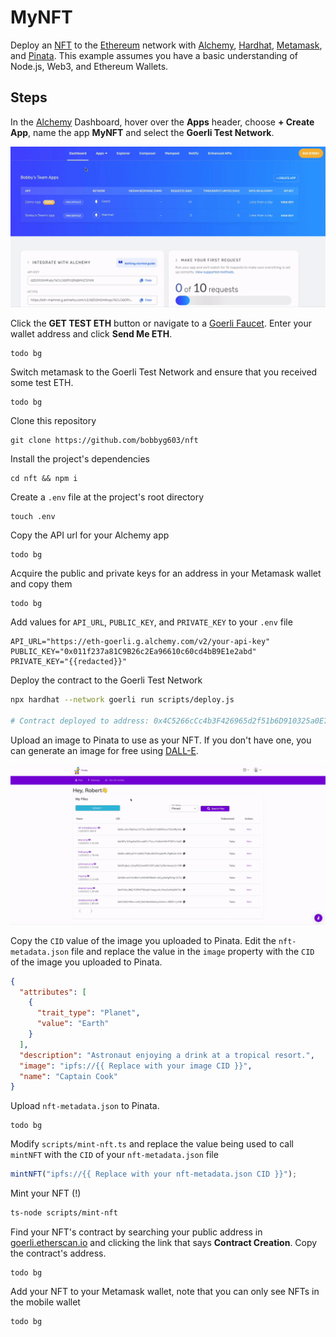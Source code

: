 # MyNFT

Deploy an [NFT](https://en.wikipedia.org/wiki/Non-fungible_token) to the [Ethereum](https://ethereum.org/en/) network with [Alchemy](https://alchemy.com/?r=0e755050924e15d3), [Hardhat](https://github.com/NomicFoundation/hardhat), [Metamask](https://metamask.io/), and [Pinata](https://www.pinata.cloud/). This example assumes you have a basic understanding of Node.js, Web3, and Ethereum Wallets.

## Steps

In the [Alchemy](https://alchemy.com/?r=0e755050924e15d3) Dashboard, hover over the **Apps** header, choose **+ Create App**, name the app **MyNFT** and select the **Goerli Test Network**.

![Create Alchemy App](./.assets/create-app.gif)

Click the **GET TEST ETH** button or navigate to a [Goerli Faucet](https://goerlifaucet.com/). Enter your wallet address and click **Send Me ETH**.

```
todo bg
```

Switch metamask to the Goerli Test Network and ensure that you received some test ETH.

```
todo bg
```

Clone this repository

```
git clone https://github.com/bobbyg603/nft
```

Install the project's dependencies

```
cd nft && npm i
```

Create a `.env` file at the project's root directory

```
touch .env
```

Copy the API url for your Alchemy app

```
todo bg
```

Acquire the public and private keys for an address in your Metamask wallet and copy them

```
todo bg
```

Add values for `API_URL`, `PUBLIC_KEY`, and `PRIVATE_KEY` to your `.env` file

```
API_URL="https://eth-goerli.g.alchemy.com/v2/your-api-key"
PUBLIC_KEY="0x011f237a81C9B26c2Ea96610c60cd4bB9E1e2abd"
PRIVATE_KEY="{{redacted}}"
```

Deploy the contract to the Goerli Test Network

```sh
npx hardhat --network goerli run scripts/deploy.js

# Contract deployed to address: 0x4C5266cCc4b3F426965d2f51b6D910325a0E7650
```

Upload an image to Pinata to use as your NFT. If you don't have one, you can generate an image for free using [DALL-E](https://labs.openai.com/).

![Upload Image Pinata](./.assets/pinata.gif)

Copy the `CID` value of the image you uploaded to Pinata. Edit the `nft-metadata.json` file and replace the value in the `image` property with the `CID` of the image you uploaded to Pinata.

```json
{
  "attributes": [
    {
      "trait_type": "Planet",
      "value": "Earth"
    }
  ],
  "description": "Astronaut enjoying a drink at a tropical resort.",
  "image": "ipfs://{{ Replace with your image CID }}",
  "name": "Captain Cook"
}
```

Upload `nft-metadata.json` to Pinata.

```
todo bg
```

Modify `scripts/mint-nft.ts` and replace the value being used to call `mintNFT` with the `CID` of your `nft-metadata.json` file

```ts
mintNFT("ipfs://{{ Replace with your nft-metadata.json CID }}");
```

Mint your NFT (!)

```sh
ts-node scripts/mint-nft
```

Find your NFT's contract by searching your public address in [goerli.etherscan.io](https://goerli.etherscan.io/) and clicking the link that says **Contract Creation**. Copy the contract's address.

```
todo bg
```

Add your NFT to your Metamask wallet, note that you can only see NFTs in the mobile wallet

```
todo bg
```

